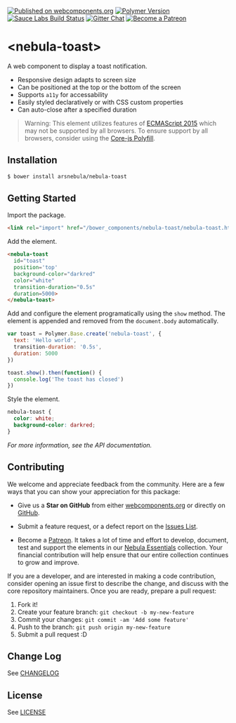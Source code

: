 [![Published on webcomponents.org](https://img.shields.io/badge/webcomponents.org-published-green.svg)](https://www.webcomponents.org/element/arsnebula/nebula-sidebar-layout)
[![Polymer Version](https://img.shields.io/badge/polymer-v2-blue.svg)](https://www.polymer-project.org)
[![Sauce Labs Build Status](https://img.shields.io/badge/saucelabs-passing-red.svg)](https://saucelabs.com/beta/builds/127a898cf5c24bef91aba79c41e74763)
[![Gitter Chat](https://badges.gitter.im/org.png)](https://gitter.im/arsnebula/webcomponents)
[![Become a Patreon](https://img.shields.io/badge/patreon-support_us-orange.svg)](https://www.patreon.com/arsnebula)

# \<nebula-toast\>

A web component to display a toast notification.

* Responsive design adapts to screen size
* Can be positioned at the top or the bottom of the screen
* Supports `a11y` for accessability
* Easily styled declaratively or with CSS custom properties
* Can auto-close after a specified duration

> Warning: This element utilizes features of [ECMAScript 2015](http://www.ecma-international.org/ecma-262/6.0/) which may not be supported by all browsers. To ensure support by all browsers, consider using the [Core-js Polyfill](https://github.com/zloirock/core-js).

## Installation

```sh
$ bower install arsnebula/nebula-toast
```

## Getting Started

Import the package.

```html
<link rel="import" href="/bower_components/nebula-toast/nebula-toast.html"> 
```

Add the element.

```html
<nebula-toast
  id="toast"
  position='top'
  background-color="darkred"
  color="white"
  transition-duration="0.5s"
  duration=5000>
</nebula-toast>
```

Add and configure the element programatically using the `show` method. The element is appended and removed from the `document.body` automatically.

```js
var toast = Polymer.Base.create('nebula-toast', {
  text: 'Hello world',
  transition-duration: '0.5s',
  duration: 5000
})

toast.show().then(function() {
  console.log('The toast has closed')
})
```

Style the element.

```css
nebula-toast {
  color: white;
  background-color: darkred;
}
```

*For more information, see the API documentation.*

## Contributing

We welcome and appreciate feedback from the community. Here are a few ways that you can show your appreciation for this package:

* Give us a **Star on GitHub** from either [webcomponents.org](https://www.webcomponents.org/element/arsnebula/nebula-element-mixin) or directly on [GitHub](https://github.com/arsnebula/nebula-element-mixin).

* Submit a feature request, or a defect report on the [Issues List](https://www.webcomponents.org/element/arsnebula/nebula-element-mixin/issues).

* Become a [Patreon](https://www.patreon.com/arsnebula). It takes a lot of time and effort to develop, document, test and support the elements in our [Nebula Essentials](https://www.webcomponents.org/collection/arsnebula/nebula-essentials) collection. Your financial contribution will help ensure that our entire collection continues to grow and improve.

If you are a developer, and are interested in making a code contribution, consider opening an issue first to describe the change, and discuss with the core repository maintainers. Once you are ready, prepare a pull request:

1. Fork it!
2. Create your feature branch: `git checkout -b my-new-feature`
3. Commit your changes: `git commit -am 'Add some feature'`
4. Push to the branch: `git push origin my-new-feature`
5. Submit a pull request :D

## Change Log

See [CHANGELOG](/CHANGELOG.md)

## License

See [LICENSE](/LICENSE.md)